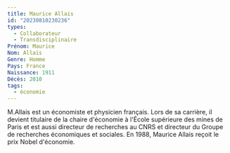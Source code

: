```yaml
---
title: Maurice Allais  
id: "20230810230236"
types:
  - Collaborateur
  - Transdisciplinaire
Prénom: Maurice
Nom: Allais 
Genre: Homme
Pays: France
Naissance: 1911
Décès: 2010
tags:
  - économie
---
```


M.Allais est un économiste et physicien français. Lors de sa carrière, il devient titulaire de la chaire d'économie à l'École supérieure des mines de Paris et est aussi directeur de recherches au CNRS et directeur du Groupe de recherches économiques et sociales. En 1988, Maurice Allais reçoit le prix  Nobel d'économie. 
